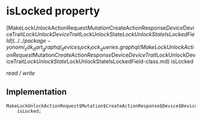 


# isLocked property






[MakeLockUnlockActionRequest$Mutation$CreateActionResponse$Device$DeviceTrait$LockUnlockDeviceTrait$LockUnlockState$LockUnlockStateIsLockedField](../../package-yonomi_sdk_dart_graphql_devices_lock_lock_queries.graphql/MakeLockUnlockActionRequest$Mutation$CreateActionResponse$Device$DeviceTrait$LockUnlockDeviceTrait$LockUnlockState$LockUnlockStateIsLockedField-class.md) isLocked
  
_read / write_






## Implementation

```dart
MakeLockUnlockActionRequest$Mutation$CreateActionResponse$Device$DeviceTrait$LockUnlockDeviceTrait$LockUnlockState$LockUnlockStateIsLockedField
    isLocked;


```







